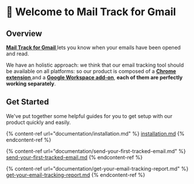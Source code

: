 # 👋 Welcome to Mail Track for Gmail

## Overview

[**Mail Track for Gmail** ](https://mailtrack.email)lets you know when your emails have been opened and read.

We have an holistic approach: we think that our email tracking tool should be available on all platforms: so  our product is composed of a [**Chrome extension** ](./#install-our-chrome-extension)and a  [**Google Workspace add-on**](./#install-our-google-workspace-add-on), **each of them are perfectly working separately**.



## Get Started

We've put together some helpful guides for you to get setup with our product quickly and easily.

{% content-ref url="documentation/installation.md" %}
[installation.md](documentation/installation.md)
{% endcontent-ref %}

{% content-ref url="documentation/send-your-first-tracked-email.md" %}
[send-your-first-tracked-email.md](documentation/send-your-first-tracked-email.md)
{% endcontent-ref %}

{% content-ref url="documentation/get-your-email-tracking-report.md" %}
[get-your-email-tracking-report.md](documentation/get-your-email-tracking-report.md)
{% endcontent-ref %}
